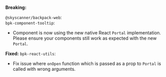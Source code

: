 **Breaking:**

`@skyscanner/backpack-web`: <br />
`bpk-component-tooltip`: </br>
  - Component is now using the new native React `Portal` implementation. Please ensure your components still work as expected with the new `Portal`.

**Fixed:**
`bpk-react-utils`: </br>
  - Fix issue where `onOpen` function which is passed as a prop to `Portal` is called with wrong arguments.

